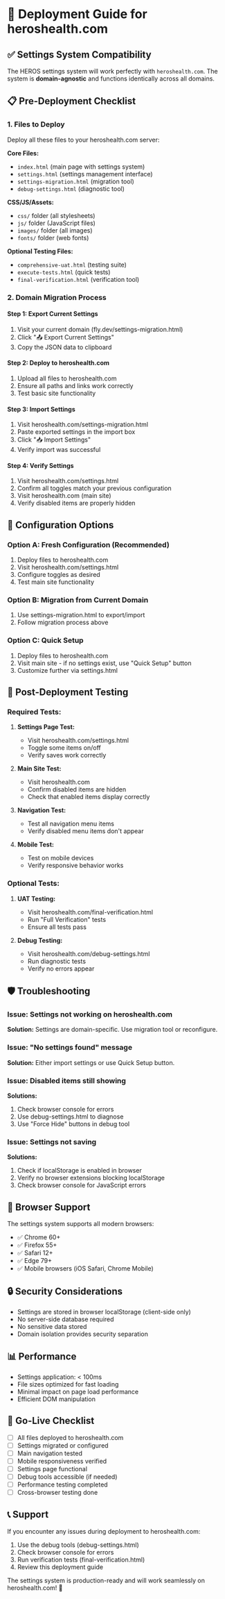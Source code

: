 # 🚀 Deployment Guide for heroshealth.com

## ✅ Settings System Compatibility

The HEROS settings system will work perfectly with `heroshealth.com`. The system is **domain-agnostic** and functions identically across all domains.

## 📋 Pre-Deployment Checklist

### 1. Files to Deploy
Deploy all these files to your heroshealth.com server:

**Core Files:**
- `index.html` (main page with settings system)
- `settings.html` (settings management interface)
- `settings-migration.html` (migration tool)
- `debug-settings.html` (diagnostic tool)

**CSS/JS/Assets:**
- `css/` folder (all stylesheets)
- `js/` folder (JavaScript files)
- `images/` folder (all images)
- `fonts/` folder (web fonts)

**Optional Testing Files:**
- `comprehensive-uat.html` (testing suite)
- `execute-tests.html` (quick tests)
- `final-verification.html` (verification tool)

### 2. Domain Migration Process

#### Step 1: Export Current Settings
1. Visit your current domain (fly.dev/settings-migration.html)
2. Click "📤 Export Current Settings"
3. Copy the JSON data to clipboard

#### Step 2: Deploy to heroshealth.com
1. Upload all files to heroshealth.com
2. Ensure all paths and links work correctly
3. Test basic site functionality

#### Step 3: Import Settings
1. Visit heroshealth.com/settings-migration.html
2. Paste exported settings in the import box
3. Click "📥 Import Settings"
4. Verify import was successful

#### Step 4: Verify Settings
1. Visit heroshealth.com/settings.html
2. Confirm all toggles match your previous configuration
3. Visit heroshealth.com (main site)
4. Verify disabled items are properly hidden

## 🔧 Configuration Options

### Option A: Fresh Configuration (Recommended)
1. Deploy files to heroshealth.com
2. Visit heroshealth.com/settings.html
3. Configure toggles as desired
4. Test main site functionality

### Option B: Migration from Current Domain
1. Use settings-migration.html to export/import
2. Follow migration process above

### Option C: Quick Setup
1. Deploy files to heroshealth.com
2. Visit main site - if no settings exist, use "Quick Setup" button
3. Customize further via settings.html

## 🎯 Post-Deployment Testing

### Required Tests:
1. **Settings Page Test:**
   - Visit heroshealth.com/settings.html
   - Toggle some items on/off
   - Verify saves work correctly

2. **Main Site Test:**
   - Visit heroshealth.com
   - Confirm disabled items are hidden
   - Check that enabled items display correctly

3. **Navigation Test:**
   - Test all navigation menu items
   - Verify disabled menu items don't appear

4. **Mobile Test:**
   - Test on mobile devices
   - Verify responsive behavior works

### Optional Tests:
1. **UAT Testing:**
   - Visit heroshealth.com/final-verification.html
   - Run "Full Verification" tests
   - Ensure all tests pass

2. **Debug Testing:**
   - Visit heroshealth.com/debug-settings.html
   - Run diagnostic tests
   - Verify no errors appear

## 🛡️ Troubleshooting

### Issue: Settings not working on heroshealth.com
**Solution:** Settings are domain-specific. Use migration tool or reconfigure.

### Issue: "No settings found" message
**Solution:** Either import settings or use Quick Setup button.

### Issue: Disabled items still showing
**Solutions:**
1. Check browser console for errors
2. Use debug-settings.html to diagnose
3. Use "Force Hide" buttons in debug tool

### Issue: Settings not saving
**Solutions:**
1. Check if localStorage is enabled in browser
2. Verify no browser extensions blocking localStorage
3. Check browser console for JavaScript errors

## 📱 Browser Support

The settings system supports all modern browsers:
- ✅ Chrome 60+
- ✅ Firefox 55+
- ✅ Safari 12+
- ✅ Edge 79+
- ✅ Mobile browsers (iOS Safari, Chrome Mobile)

## 🔒 Security Considerations

- Settings are stored in browser localStorage (client-side only)
- No server-side database required
- No sensitive data stored
- Domain isolation provides security separation

## 📊 Performance

- Settings application: < 100ms
- File sizes optimized for fast loading
- Minimal impact on page load performance
- Efficient DOM manipulation

## 🚀 Go-Live Checklist

- [ ] All files deployed to heroshealth.com
- [ ] Settings migrated or configured
- [ ] Main navigation tested
- [ ] Mobile responsiveness verified
- [ ] Settings page functional
- [ ] Debug tools accessible (if needed)
- [ ] Performance testing completed
- [ ] Cross-browser testing done

## 📞 Support

If you encounter any issues during deployment to heroshealth.com:

1. Use the debug tools (debug-settings.html)
2. Check browser console for errors
3. Run verification tests (final-verification.html)
4. Review this deployment guide

The settings system is production-ready and will work seamlessly on heroshealth.com! 🎉
